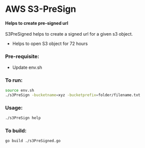 # AWS S3-PreSign
#### Helps to create pre-signed url

S3PreSigned helps to create a signed url for a given s3 object.

- Helps to open S3 object for 72 hours

###  Pre-requisite:

- Update env.sh


###  To run:
```sh
source env.sh
./s3PreSign -bucketname=xyz -bucketprefix=folder/filename.txt
```

### Usage:
```sh
./s3PreSign help
```

### To build:
```sh
go build ./s3PreSigned.go
```
